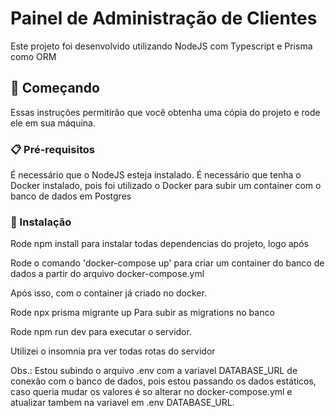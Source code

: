 # Painel de Administração de Clientes

Este projeto foi desenvolvido utilizando NodeJS com Typescript e Prisma como ORM

## 🚀 Começando

Essas instruções permitirão que você obtenha uma cópia do projeto e rode ele em sua máquina.

### 📋 Pré-requisitos

É necessário que o NodeJS esteja instalado.
É necessário que tenha o Docker instalado, pois foi utilizado o Docker para subir
um container com o banco de dados em Postgres

### 🔧 Instalação

Rode npm install para instalar todas dependencias do projeto, logo após

Rode o comando 'docker-compose up' para criar um container do banco de dados
a partir do arquivo docker-compose.yml 

Após isso, com o container já criado no docker.

Rode npx prisma migrante up 
Para subir as migrations no banco 

Rode npm run dev para executar o servidor. 

Utilizei o insomnia pra ver todas rotas do servidor  

Obs.: Estou subindo o arquivo .env com a variavel DATABASE_URL de conexão com o banco de dados,
pois estou passando os dados estáticos, caso queria mudar os valores é so alterar
no docker-compose.yml e atualizar tambem na variavel em .env DATABASE_URL.

